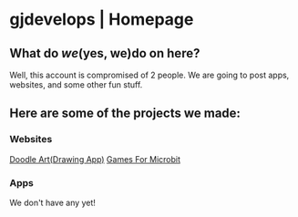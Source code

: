 # gjdevelops | Homepage

## What do *we*(yes, we)do on here?
Well, this account is compromised of 2 people. We are going to post apps, websites, and some other fun stuff.

## Here are some of the projects we made:

### Websites
[Doodle Art(Drawing App)](https://gjdevelops.github.io/doodleart)
[Games For Microbit](https://gjdevelops.github.io/microbitgames)

### Apps
We don't have any yet!
